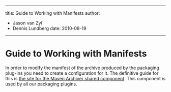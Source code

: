 ---

title: Guide to Working with Manifests
author: 
- Jason van Zyl
- Dennis Lundberg
date: 2010-08-19
----------------

<!--
Licensed to the Apache Software Foundation (ASF) under one
or more contributor license agreements.  See the NOTICE file
distributed with this work for additional information
regarding copyright ownership.  The ASF licenses this file
to you under the Apache License, Version 2.0 (the
"License"); you may not use this file except in compliance
with the License.  You may obtain a copy of the License at

http://www.apache.org/licenses/LICENSE-2.0

Unless required by applicable law or agreed to in writing,
software distributed under the License is distributed on an
"AS IS" BASIS, WITHOUT WARRANTIES OR CONDITIONS OF ANY
KIND, either express or implied.  See the License for the
specific language governing permissions and limitations
under the License.
-->

# Guide to Working with Manifests

In order to modify the manifest of the archive produced by the packaging plug-ins you need to create a configuration for it. The definitive guide for this is [the site for the Maven Archiver shared component](/shared/maven-archiver/index.html). This component is used by all our packaging plugins.

<!-- suggestion by jorg-->
<!-- it would be nice if the Specification-Version could be easily generated to be major.minor of pom.currentVersion i.e. that-->
<!---->
<!-- 1.2 ==> 1.2-->
<!-- 1.2.1 ==> 1.2-->
<!-- 1.2-SNAPSHOT ==> 1.2-->
<!-- for the javaapp-plugin I did something like this in Jelly ...-->
